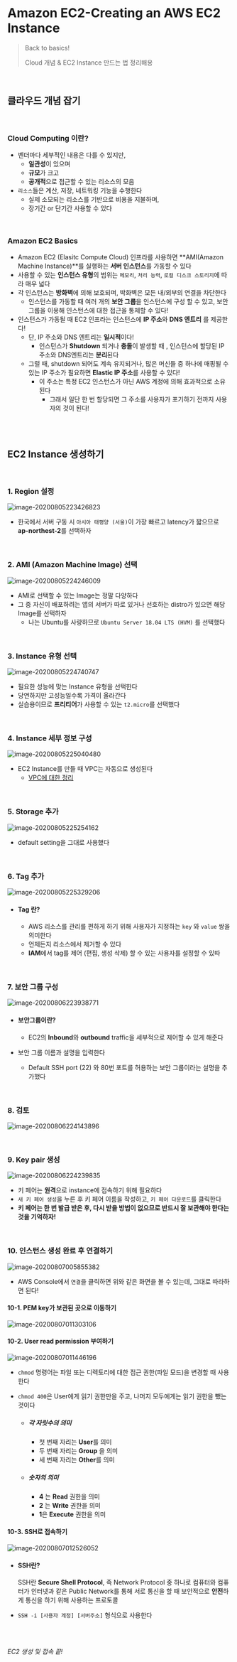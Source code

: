 # Amazon EC2-Creating an AWS EC2 Instance

> Back to basics!
>
> Cloud 개념 & EC2 Instance 만드는 법 정리해용

<br>

## 클라우드 개념 잡기

<br>

### Cloud Computing 이란?

- 벤더마다 세부적인 내용은 다를 수 있지만, 
  - **일관성**이 있으며
  - **규모**가 크고
  - **공개적**으로 접근할 수 있는 리소스의 모음
- `리소스`들은  계산, 저장, 네트워킹 기능을 수행한다
  - 실제 소모되는 리소스를 기반으로 비용을 지불하며,
  - 장기간 or 단기간 사용할 수 있다

<br>

### Amazon EC2 Basics

- Amazon EC2 (Elasitc Compute Cloud) 인프라를 사용하면 **AMI(Amazon Machine Instance)**를 실행하는 **서버 인스턴스**를 가동할 수 있다
- 사용할 수 있는 **인스턴스 유형**의 범위는 `메모리`, `처리 능력`, `로컬 디스크 스토리지`에 따라 매우 넓다
- 각 인스턴스는 **방화벽**에 의해 보호되며, 박화벽은 모든 내/외부의 연결을 차단한다
  - 인스턴스를 가동할 때 여러 개의 **보안 그룹**을 인스턴스에 구성 할 수 있고, 보안그룹을 이용해 인스턴스에 대한 접근을 통제할 수 있다!
- 인스턴스가 가동될 때 EC2 인프라는 인스턴스에 **IP 주소**와 **DNS 엔트리** 를 제공한다!
  - 단, IP 주소와 DNS 엔트리는 **일시적**이다!
    - 인스턴스가 **Shutdown** 되거나 **충돌**이 발생할 때 , 인스턴스에 할당된 IP 주소와 DNS엔트리는 **분리**된다
  - 그럴 때, shutdown 되어도 계속 유지되거나, 많은 머신들 중 하나에 매핑될 수 있는 IP 주소가 필요하면 **Elastic IP 주소**를 사용할 수 있다!
    - 이 주소는 특정 EC2 인스턴스가 아닌 AWS 계정에 의해 효과적으로 소유된다
      - 그래서 일단 한 번 할당되면 그 주소를 사용자가 포기하기 전까지 사용자의 것이 된다!

<br>

<br>

## EC2 Instance 생성하기

<br>

### 1. Region 설정

![image-20200805223426823](../../images/image-20200805223426823.png)

- 한국에서 서버 구동 시 `아시아 태평양 (서울)`이 가장 빠르고 latency가 짧으므로 **ap-northest-2**를 선택하자

<br>

### 2. AMI (Amazon Machine Image) 선택

![image-20200805224246009](../../images/image-20200805224246009.png)

- AMI로 선택할 수 있는 Image는 정말 다양하다
- 그 중 자신이 배포하려는 앱의 서버가 따로 있거나 선호하는 distro가 있으면 해당 Image를 선택하자
  - 나는 Ubuntu를 사랑하므로 `Ubuntu Server 18.04 LTS (HVM)` 를 선택했다

<br>

### 3. Instance 유형 선택

![image-20200805224740747](../../images/image-20200805224740747.png)

- 필요한 성능에 맞는 Instance 유형을 선택한다
- 당연하지만 고성능일수록 가격이 올라간다
- 실습용이므로 **프리티어**가 사용할 수 있는 `t2.micro`를 선택했다

<br>

### 4. Instance 세부 정보 구성

![image-20200805225040480](../../images/image-20200805225040480.png)

- EC2 Instance를 만들 때 VPC는 자동으로 생성된다
  - [VPC에 대한 정리](https://chloe-codes1.gitbook.io/til/aws/aws_tips/amazon_vpc_basics)

<br>

### 5. Storage 추가

![image-20200805225254162](../../images/image-20200805225254162.png)

- default setting을 그대로 사용했다

<br>

### 6. Tag 추가

![image-20200805225329206](../../images/image-20200805225329206.png)

- #### Tag 란?

  - AWS 리소스를 관리를 편하게 하기 위해 사용자가 지정하는 `key` 와 `value` 쌍을 의미한다
  - 언제든지 리소스에서 제거할 수 있다
  - **IAM**에서 tag를 제어 (편집, 생성 삭제) 할 수 있는 사용자를 설정할 수 있따

<br>

### 7. 보안 그룹 구성

![image-20200806223938771](../../images/image-20200806223938771.png)

- #### 보안그룹이란?
  
  - EC2의 **Inbound**와 **outbound** traffic을 세부적으로 제어할 수 있게 해준다
  
- 보안 그룹 이름과 설명을 입력한다
  
  - Default SSH port (22) 와 80번 포트를 허용하는 보안 그룹이라는 설명을 추가했다 

<br>

### 8. 검토

![image-20200806224143896](../../images/image-20200806224143896.png)

<br>

### 9. Key pair 생성

![image-20200806224239835](../../images/image-20200806224239835.png)

- 키 페어는 **원격**으로 instance에 접속하기 위해 필요하다
-  `새 키 페어 생성`을 누른 후 키 페어 이름을 작성하고, `키 페어 다운로드`를 클릭한다
  - **키 페어는 한 번 발급 받은 후, 다시 받을 방법이 없으므로 반드시 잘 보관해야 한다는 것을 기억하자!**

<br>

### 10. 인스턴스 생성 완료 후 연결하기

![image-20200807005855382](../../images/image-20200807005855382.png)

- AWS Console에서 `연결`을 클릭하면 위와 같은 화면을 볼 수 있는데, 그대로 따라하면 된다!

#### 10-1. PEM key가 보관된 곳으로 이동하기

![image-20200807011303106](../../images/image-20200807011303106.png)

#### 10-2. User read permission 부여하기

![image-20200807011446196](../../images/image-20200807011446196.png)

- `chmod` 명령어는 파일 또는 디렉토리에 대한 접근 권한(파일 모드)을 변경할 때 사용한다

- `chmod 400`은 User에게 읽기 권한만을 주고, 나머지 모두에게는 읽기 권한을 뺐는 것이다

  - ##### 각 자릿수의 의미

    - 첫 번째 자리는 **User**를 의미
    - 두 번째 자리는  **Group** 을 의미
    - 세 번째 자리는 **Other**를 의미

  - ##### 숫자의 의미

    - **4** 는 **Read** 권한을 의미
    - **2** 는 **Write** 권한을 의미
    - **1**은 **Execute** 권한을 의미

#### 10-3. SSH로 접속하기

![image-20200807012526052](../../images/image-20200807012526052.png)

- #### SSH란?

  SSH란 **Secure Shell Protocol**, 즉 Network Protocol 중 하나로 컴퓨터와 컴퓨터가 인터넷과 같은 Public Network를 통해 서로 통신을 할 때 보안적으로 **안전**하게 통신을 하기 위해 사용하는 프로토콜

- `SSH -i [사용자 계정] [서버주소]` 형식으로 사용한다

<br>

<br>

*EC2 생성 및 접속 끝!*